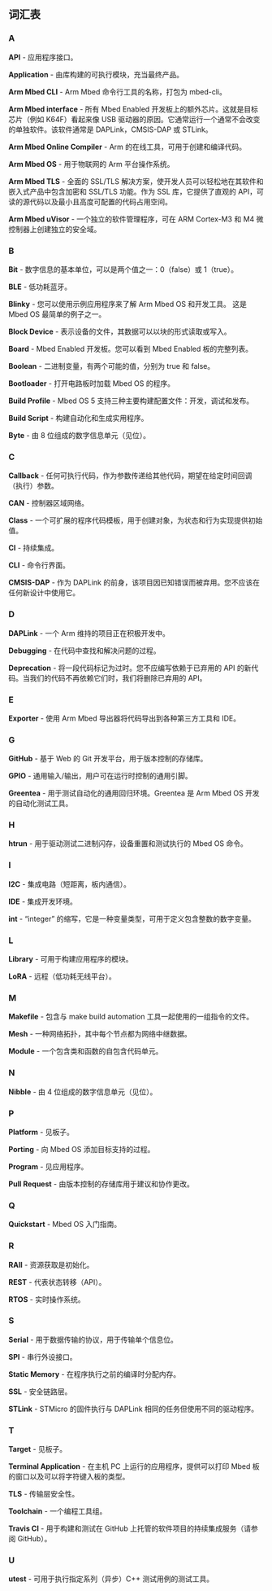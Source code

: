 ## 词汇表

### A

**API** - 应用程序接口。

**Application** - 由库构建的可执行模块，充当最终产品。

**Arm Mbed CLI** - Arm Mbed 命令行工具的名称，打包为 mbed-cli。

**Arm Mbed interface** - 所有 Mbed Enabled 开发板上的额外芯片。这就是目标芯片（例如 K64F）看起来像 USB 驱动器的原因。它通常运行一个通常不会改变的单独软件。该软件通常是 DAPLink，CMSIS-DAP 或 STLink。

**Arm Mbed Online Compiler** - Arm 的在线工具，可用于创建和编译代码。

**Arm Mbed OS** - 用于物联网的 Arm 平台操作系统。

**Arm Mbed TLS** - 全面的 SSL/TLS 解决方案，使开发人员可以轻松地在其软件和嵌入式产品中包含加密和 SSL/TLS 功能。作为 SSL 库，它提供了直观的 API，可读的源代码以及最小且高度可配置的代码占用空间。

**Arm Mbed uVisor** - 一个独立的软件管理程序，可在 ARM Cortex-M3 和 M4 微控制器上创建独立的安全域。

### B

**Bit** - 数字信息的基本单位，可以是两个值之一：0（false）或 1（true）。

**BLE** - 低功耗蓝牙。

**Blinky** - 您可以使用示例应用程序来了解 Arm Mbed OS 和开发工具。 这是 Mbed OS 最简单的例子之一。

**Block Device** - 表示设备的文件，其数据可以以块的形式读取或写入。

**Board** - Mbed Enabled 开发板。您可以看到 Mbed Enabled 板的完整列表。

**Boolean** - 二进制变量，有两个可能的值，分别为 true 和 false。

**Bootloader** - 打开电路板时加载 Mbed OS 的程序。

**Build Profile** - Mbed OS 5 支持三种主要构建配置文件：开发，调试和发布。

**Build Script** - 构建自动化和生成实用程序。

**Byte** - 由 8 位组成的数字信息单元（见位）。

### C

**Callback** - 任何可执行代码，作为参数传递给其他代码，期望在给定时间回调（执行）参数。

**CAN** - 控制器区域网络。

**Class** - 一个可扩展的程序代码模板，用于创建对象，为状态和行为实现提供初始值。

**CI** - 持续集成。

**CLI** - 命令行界面。

**CMSIS-DAP** - 作为 DAPLink 的前身，该项目因已知错误而被弃用。您不应该在任何新设计中使用它。

### D

**DAPLink** - 一个 Arm 维持的项目正在积极开发中。

**Debugging** - 在代码中查找和解决问题的过程。

**Deprecation** - 将一段代码标记为过时。您不应编写依赖于已弃用的 API 的新代码。当我们的代码不再依赖它们时，我们将删除已弃用的 API。

### E

**Exporter** - 使用 Arm Mbed 导出器将代码导出到各种第三方工具和 IDE。

### G

**GitHub** - 基于 Web 的 Git 开发平台，用于版本控制的存储库。

**GPIO** - 通用输入/输出，用户可在运行时控制的通用引脚。

**Greentea** - 用于测试自动化的通用回归环境。Greentea 是 Arm Mbed OS 开发的自动化测试工具。

### H

**htrun** - 用于驱动测试二进制闪存，设备重置和测试执行的 Mbed OS 命令。

### I

**I2C** - 集成电路（短距离，板内通信）。

**IDE** - 集成开发环境。

**int** - “integer” 的缩写，它是一种变量类型，可用于定义包含整数的数字变量。

### L

**Library** - 可用于构建应用程序的模块。

**LoRA** - 远程（低功耗无线平台）。

### M

**Makefile** - 包含与 make build automation 工具一起使用的一组指令的文件。

**Mesh** - 一种网络拓扑，其中每个节点都为网络中继数据。

**Module** - 一个包含类和函数的自包含代码单元。

### N

**Nibble** - 由 4 位组成的数字信息单元（见位）。

### P

**Platform** - 见板子。

**Porting** - 向 Mbed OS 添加目标支持的过程。

**Program** - 见应用程序。

**Pull Request** - 由版本控制的存储库用于建议和协作更改。

### Q

**Quickstart** - Mbed OS 入门指南。

### R

**RAII** - 资源获取是初始化。

**REST** - 代表状态转移（API）。

**RTOS** - 实时操作系统。

### S

**Serial** - 用于数据传输的协议，用于传输单个信息位。

**SPI** - 串行外设接口。

**Static Memory** - 在程序执行之前的编译时分配内存。

**SSL** - 安全链路层。

**STLink** - STMicro 的固件执行与 DAPLink 相同的任务但使用不同的驱动程序。

### T

**Target** - 见板子。

**Terminal Application** - 在主机 PC 上运行的应用程序，提供可以打印 Mbed 板的窗口以及可以将字符键入板的类型。

**TLS** - 传输层安全性。

**Toolchain** - 一个编程工具组。

**Travis CI** - 用于构建和测试在 GitHub 上托管的软件项目的持续集成服务（请参阅 GitHub）。

### U

**utest** - 可用于执行指定系列（异步）C++ 测试用例的测试工具。